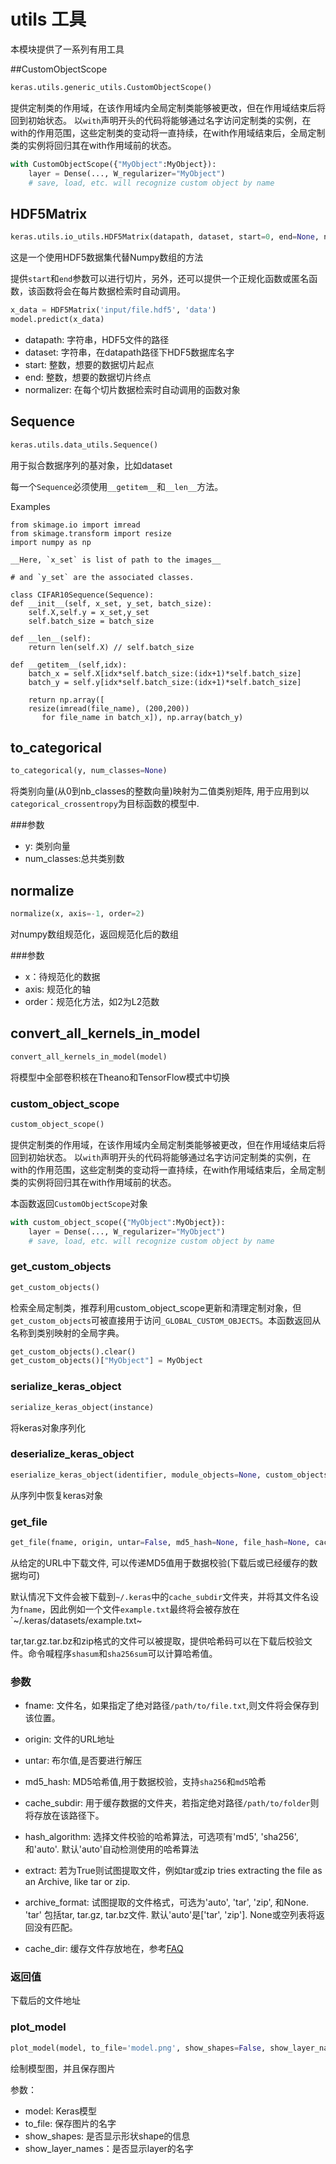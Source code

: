 # utils 工具

本模块提供了一系列有用工具


##CustomObjectScope
```python
keras.utils.generic_utils.CustomObjectScope()
```
提供定制类的作用域，在该作用域内全局定制类能够被更改，但在作用域结束后将回到初始状态。
以```with```声明开头的代码将能够通过名字访问定制类的实例，在with的作用范围，这些定制类的变动将一直持续，在with作用域结束后，全局定制类的实例将回归其在with作用域前的状态。

```python
with CustomObjectScope({"MyObject":MyObject}):
    layer = Dense(..., W_regularizer="MyObject")
    # save, load, etc. will recognize custom object by name
```

## HDF5Matrix

```python
keras.utils.io_utils.HDF5Matrix(datapath, dataset, start=0, end=None, normalizer=None)
```

这是一个使用HDF5数据集代替Numpy数组的方法

提供```start```和```end```参数可以进行切片，另外，还可以提供一个正规化函数或匿名函数，该函数将会在每片数据检索时自动调用。

```python
x_data = HDF5Matrix('input/file.hdf5', 'data')
model.predict(x_data)
```

* datapath: 字符串，HDF5文件的路径
* dataset: 字符串，在datapath路径下HDF5数据库名字
* start: 整数，想要的数据切片起点
* end: 整数，想要的数据切片终点
* normalizer: 在每个切片数据检索时自动调用的函数对象

## Sequence

```python
keras.utils.data_utils.Sequence()
```
用于拟合数据序列的基对象，比如dataset

每一个`Sequence`必须使用`__getitem__`和`__len__`方法。

Examples

```
from skimage.io import imread
from skimage.transform import resize
import numpy as np

__Here, `x_set` is list of path to the images__

# and `y_set` are the associated classes.

class CIFAR10Sequence(Sequence):
def __init__(self, x_set, y_set, batch_size):
    self.X,self.y = x_set,y_set
    self.batch_size = batch_size

def __len__(self):
    return len(self.X) // self.batch_size

def __getitem__(self,idx):
    batch_x = self.X[idx*self.batch_size:(idx+1)*self.batch_size]
    batch_y = self.y[idx*self.batch_size:(idx+1)*self.batch_size]

    return np.array([
    resize(imread(file_name), (200,200))
       for file_name in batch_x]), np.array(batch_y)
```

## to_categorical
```python
to_categorical(y, num_classes=None)
```

将类别向量(从0到nb_classes的整数向量)映射为二值类别矩阵, 用于应用到以`categorical_crossentropy`为目标函数的模型中.

###参数

* y: 类别向量
* num_classes:总共类别数

## normalize
```python
normalize(x, axis=-1, order=2)
```

对numpy数组规范化，返回规范化后的数组

###参数
* x：待规范化的数据
* axis: 规范化的轴
* order：规范化方法，如2为L2范数


## convert_all_kernels_in_model
```python
convert_all_kernels_in_model(model)
```

将模型中全部卷积核在Theano和TensorFlow模式中切换



### custom_object_scope
```python
custom_object_scope()
```
提供定制类的作用域，在该作用域内全局定制类能够被更改，但在作用域结束后将回到初始状态。
以```with```声明开头的代码将能够通过名字访问定制类的实例，在with的作用范围，这些定制类的变动将一直持续，在with作用域结束后，全局定制类的实例将回归其在with作用域前的状态。

本函数返回```CustomObjectScope```对象

```python
with custom_object_scope({"MyObject":MyObject}):
	layer = Dense(..., W_regularizer="MyObject")
	# save, load, etc. will recognize custom object by name
```

### get_custom_objects
```python
get_custom_objects()
```

检索全局定制类，推荐利用custom_object_scope更新和清理定制对象，但```get_custom_objects```可被直接用于访问```_GLOBAL_CUSTOM_OBJECTS```。本函数返回从名称到类别映射的全局字典。

```python
get_custom_objects().clear()
get_custom_objects()["MyObject"] = MyObject
```

### serialize_keras_object
```python
serialize_keras_object(instance)
```
将keras对象序列化

### deserialize_keras_object
```python
eserialize_keras_object(identifier, module_objects=None, custom_objects=None, printable_module_name='object')
```
从序列中恢复keras对象

### get_file

```python
get_file(fname, origin, untar=False, md5_hash=None, file_hash=None, cache_subdir='datasets', hash_algorithm='auto', extract=False, archive_format='auto', cache_dir=None)
```

从给定的URL中下载文件, 可以传递MD5值用于数据校验(下载后或已经缓存的数据均可)

默认情况下文件会被下载到`~/.keras`中的`cache_subdir`文件夹，并将其文件名设为`fname`，因此例如一个文件`example.txt`最终将会被存放在`~/.keras/datasets/example.txt~

tar,tar.gz.tar.bz和zip格式的文件可以被提取，提供哈希码可以在下载后校验文件。命令喊程序`shasum`和`sha256sum`可以计算哈希值。


### 参数

* fname: 文件名，如果指定了绝对路径`/path/to/file.txt`,则文件将会保存到该位置。

* origin: 文件的URL地址

* untar: 布尔值,是否要进行解压

* md5_hash: MD5哈希值,用于数据校验，支持`sha256`和`md5`哈希

* cache_subdir: 用于缓存数据的文件夹，若指定绝对路径`/path/to/folder`则将存放在该路径下。

* hash_algorithm: 选择文件校验的哈希算法，可选项有'md5', 'sha256', 和'auto'. 默认'auto'自动检测使用的哈希算法
* extract: 若为True则试图提取文件，例如tar或zip tries extracting the file as an Archive, like tar or zip.
* archive_format: 试图提取的文件格式，可选为'auto', 'tar', 'zip', 和None. 'tar' 包括tar, tar.gz, tar.bz文件. 默认'auto'是['tar', 'zip']. None或空列表将返回没有匹配。 
* cache_dir: 缓存文件存放地在，参考[FAQ](for_beginners/FAQ/#where_config)
### 返回值

下载后的文件地址

### plot_model
```python
plot_model(model, to_file='model.png', show_shapes=False, show_layer_names=True)
```
绘制模型图，并且保存图片

参数：
* model: Keras模型
* to_file: 保存图片的名字
* show_shapes: 是否显示形状shape的信息
* show_layer_names：是否显示layer的名字